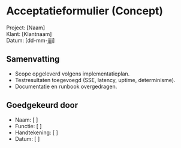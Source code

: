 # Acceptatieformulier (Concept)

Project: [Naam]  
Klant: [Klantnaam]  
Datum: [dd-mm-jjjj]

## Samenvatting
- Scope opgeleverd volgens implementatieplan.  
- Testresultaten toegevoegd (SSE, latency, uptime, determinisme).  
- Documentatie en runbook overgedragen.

## Goedgekeurd door
- Naam: [ ]  
- Functie: [ ]  
- Handtekening: [ ]  
- Datum: [ ]
